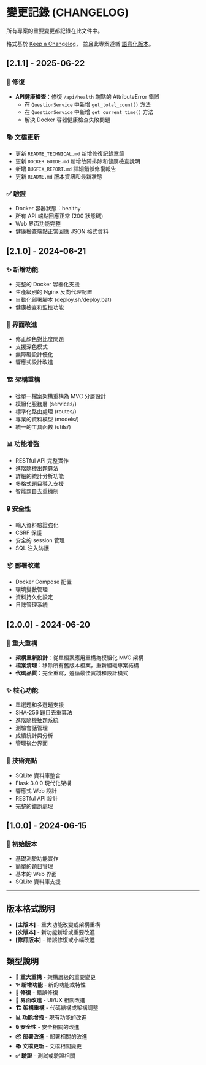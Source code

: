 # 變更記錄 (CHANGELOG)

所有專案的重要變更都記錄在此文件中。

格式基於 [Keep a Changelog](https://keepachangelog.com/zh-TW/1.0.0/)，
並且此專案遵循 [語意化版本](https://semver.org/spec/v2.0.0.html)。

## [2.1.1] - 2025-06-22

### 🐛 修復
- **API健康檢查**：修復 `/api/health` 端點的 AttributeError 錯誤
  - 在 `QuestionService` 中新增 `get_total_count()` 方法
  - 在 `QuestionService` 中新增 `get_current_time()` 方法
  - 解決 Docker 容器健康檢查失敗問題

### 📚 文檔更新
- 更新 `README_TECHNICAL.md` 新增修復記錄章節
- 更新 `DOCKER_GUIDE.md` 新增故障排除和健康檢查說明
- 新增 `BUGFIX_REPORT.md` 詳細錯誤修復報告
- 更新 `README.md` 版本資訊和最新狀態

### ✅ 驗證
- Docker 容器狀態：healthy
- 所有 API 端點回應正常 (200 狀態碼)
- Web 界面功能完整
- 健康檢查端點正常回應 JSON 格式資料

## [2.1.0] - 2024-06-21

### ✨ 新增功能
- 完整的 Docker 容器化支援
- 生產級別的 Nginx 反向代理配置
- 自動化部署腳本 (deploy.sh/deploy.bat)
- 健康檢查和監控功能

### 🎨 界面改進
- 修正顏色對比度問題
- 支援深色模式
- 無障礙設計優化
- 響應式設計改進

### 🏗️ 架構重構
- 從單一檔案架構重構為 MVC 分層設計
- 模組化服務層 (services/)
- 標準化路由處理 (routes/)
- 專業的資料模型 (models/)
- 統一的工具函數 (utils/)

### 📊 功能增強
- RESTful API 完整實作
- 進階隨機出題算法
- 詳細的統計分析功能
- 多格式題目導入支援
- 智能題目去重機制

### 🔒 安全性
- 輸入資料驗證強化
- CSRF 保護
- 安全的 session 管理
- SQL 注入防護

### 📦 部署改進
- Docker Compose 配置
- 環境變數管理
- 資料持久化設定
- 日誌管理系統

## [2.0.0] - 2024-06-20

### 🚀 重大重構
- **架構重新設計**：從單檔案應用重構為模組化 MVC 架構
- **檔案清理**：移除所有舊版本檔案，重新組織專案結構
- **代碼品質**：完全重寫，遵循最佳實踐和設計模式

### ✨ 核心功能
- 單選題和多選題支援
- SHA-256 題目去重算法
- 進階隨機抽題系統
- 測驗會話管理
- 成績統計與分析
- 管理後台界面

### 🎯 技術亮點
- SQLite 資料庫整合
- Flask 3.0.0 現代化架構
- 響應式 Web 設計
- RESTful API 設計
- 完整的錯誤處理

## [1.0.0] - 2024-06-15

### 🎉 初始版本
- 基礎測驗功能實作
- 簡單的題目管理
- 基本的 Web 界面
- SQLite 資料庫支援

---

## 版本格式說明

- **[主版本]** - 重大功能改變或架構重構
- **[次版本]** - 新功能新增或重要改進
- **[修訂版本]** - 錯誤修復或小幅改進

## 類型說明

- **🚀 重大重構** - 架構層級的重要變更
- **✨ 新增功能** - 新的功能或特性
- **🐛 修復** - 錯誤修復
- **🎨 界面改進** - UI/UX 相關改進
- **🏗️ 架構重構** - 代碼結構或架構調整
- **📊 功能增強** - 現有功能的改進
- **🔒 安全性** - 安全相關的改進
- **📦 部署改進** - 部署相關的改進
- **📚 文檔更新** - 文檔相關變更
- **✅ 驗證** - 測試或驗證相關
